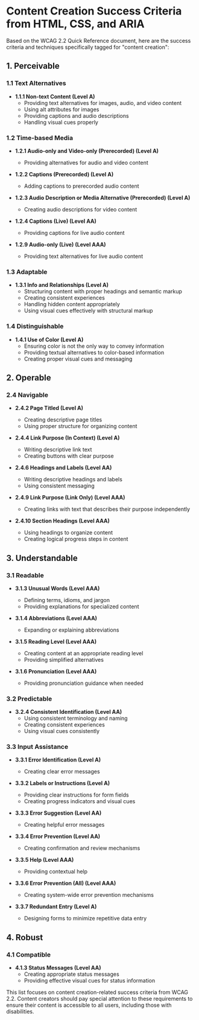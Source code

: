 # Content Creation Success Criteria from HTML, CSS, and ARIA

Based on the WCAG 2.2 Quick Reference document, here are the success criteria and techniques specifically tagged for "content creation":

## 1. Perceivable

### 1.1 Text Alternatives

-   **1.1.1 Non-text Content (Level A)**
    -   Providing text alternatives for images, audio, and video content
    -   Using alt attributes for images
    -   Providing captions and audio descriptions
    -   Handling visual cues properly

### 1.2 Time-based Media

-   **1.2.1 Audio-only and Video-only (Prerecorded) (Level A)**

    -   Providing alternatives for audio and video content

-   **1.2.2 Captions (Prerecorded) (Level A)**

    -   Adding captions to prerecorded audio content

-   **1.2.3 Audio Description or Media Alternative (Prerecorded) (Level A)**

    -   Creating audio descriptions for video content

-   **1.2.4 Captions (Live) (Level AA)**

    -   Providing captions for live audio content

-   **1.2.9 Audio-only (Live) (Level AAA)**
    -   Providing text alternatives for live audio content

### 1.3 Adaptable

-   **1.3.1 Info and Relationships (Level A)**
    -   Structuring content with proper headings and semantic markup
    -   Creating consistent experiences
    -   Handling hidden content appropriately
    -   Using visual cues effectively with structural markup

### 1.4 Distinguishable

-   **1.4.1 Use of Color (Level A)**
    -   Ensuring color is not the only way to convey information
    -   Providing textual alternatives to color-based information
    -   Creating proper visual cues and messaging

## 2. Operable

### 2.4 Navigable

-   **2.4.2 Page Titled (Level A)**

    -   Creating descriptive page titles
    -   Using proper structure for organizing content

-   **2.4.4 Link Purpose (In Context) (Level A)**

    -   Writing descriptive link text
    -   Creating buttons with clear purpose

-   **2.4.6 Headings and Labels (Level AA)**

    -   Writing descriptive headings and labels
    -   Using consistent messaging

-   **2.4.9 Link Purpose (Link Only) (Level AAA)**

    -   Creating links with text that describes their purpose independently

-   **2.4.10 Section Headings (Level AAA)**
    -   Using headings to organize content
    -   Creating logical progress steps in content

## 3. Understandable

### 3.1 Readable

-   **3.1.3 Unusual Words (Level AAA)**

    -   Defining terms, idioms, and jargon
    -   Providing explanations for specialized content

-   **3.1.4 Abbreviations (Level AAA)**

    -   Expanding or explaining abbreviations

-   **3.1.5 Reading Level (Level AAA)**

    -   Creating content at an appropriate reading level
    -   Providing simplified alternatives

-   **3.1.6 Pronunciation (Level AAA)**
    -   Providing pronunciation guidance when needed

### 3.2 Predictable

-   **3.2.4 Consistent Identification (Level AA)**
    -   Using consistent terminology and naming
    -   Creating consistent experiences
    -   Using visual cues consistently

### 3.3 Input Assistance

-   **3.3.1 Error Identification (Level A)**

    -   Creating clear error messages

-   **3.3.2 Labels or Instructions (Level A)**

    -   Providing clear instructions for form fields
    -   Creating progress indicators and visual cues

-   **3.3.3 Error Suggestion (Level AA)**

    -   Creating helpful error messages

-   **3.3.4 Error Prevention (Level AA)**

    -   Creating confirmation and review mechanisms

-   **3.3.5 Help (Level AAA)**

    -   Providing contextual help

-   **3.3.6 Error Prevention (All) (Level AAA)**

    -   Creating system-wide error prevention mechanisms

-   **3.3.7 Redundant Entry (Level A)**
    -   Designing forms to minimize repetitive data entry

## 4. Robust

### 4.1 Compatible

-   **4.1.3 Status Messages (Level AA)**
    -   Creating appropriate status messages
    -   Providing effective visual cues for status information

This list focuses on content creation-related success criteria from WCAG 2.2. Content creators should pay special attention to these requirements to ensure their content is accessible to all users, including those with disabilities.
